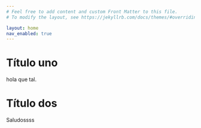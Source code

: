 ```yaml
---
# Feel free to add content and custom Front Matter to this file.
# To modify the layout, see https://jekyllrb.com/docs/themes/#overriding-theme-defaults

layout: home
nav_enabled: true
---
```


# Título uno

hola que tal.

# Título dos

Saludossss